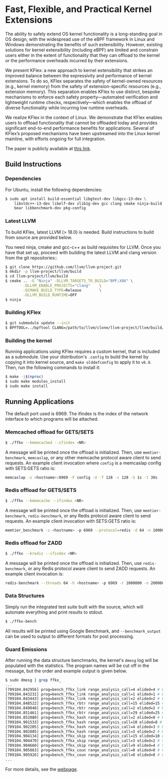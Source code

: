 # Fast, Flexible, and Practical Kernel Extensions

The ability to safely extend OS kernel functionality is a long-standing goal in OS design, with the widespread use of the eBPF framework in Linux and Windows demonstrating the benefits of such extensibility. However, existing solutions for kernel extensibility (including eBPF) are limited and constrain users either in the extent of functionality that they can offload to the kernel or the performance overheads incurred by their extensions.

We present KFlex: a new approach to kernel extensibility that strikes an improved balance between the expressivity and performance of kernel extensions. To do so, KFlex separates the safety of kernel-owned resources (e.g., kernel memory) from the safety of extension-specific resources (e.g., extension memory). This separation enables KFlex to use distinct, bespoke mechanisms to enforce each safety property—automated verification and lightweight runtime checks, respectively—which enables the offload of diverse functionality while incurring low runtime overheads.

We realize KFlex in the context of Linux. We demonstrate that KFlex enables users to offload functionality that cannot be offloaded today and provides significant end-to-end performance benefits for applications. Several of KFlex’s proposed mechanisms have been upstreamed into the Linux kernel mainline, with efforts ongoing for full integration.

The paper is publicly available at [this link](https://rs3lab.github.io/assets/papers/2024/dwivedi:kflex.pdf).

## Build Instructions

### Dependencies

For Ubuntu, install the following dependencies:

```bash
$ sudo apt install build-essential libgtest-dev libgcc-13-dev \
    libstdc++-13-dev libelf-dev zlib1g-dev gcc clang cmake ninja-build \
    bear libbenchmark-dev pkg-config
```

### Latest LLVM

To build KFlex, latest LLVM (> 18.0) is needed. Build instructions to build from
source are provided below.

You need ninja, cmake and gcc-c++ as build requisites for LLVM. Once you
have that set up, proceed with building the latest LLVM and clang version
from the git repositories::

```bash
$ git clone https://github.com/llvm/llvm-project.git
$ mkdir -p llvm-project/llvm/build
$ cd llvm-project/llvm/build
$ cmake .. -G "Ninja" -DLLVM_TARGETS_TO_BUILD="BPF;X86" \
        -DLLVM_ENABLE_PROJECTS="clang"    \
        -DCMAKE_BUILD_TYPE=Release        \
        -DLLVM_BUILD_RUNTIME=OFF
$ ninja
```

### Building KFlex

```bash
$ git submodule update --init
$ BPFTOOL=../bpftool CLANG=/path/to/llvm/clone/llvm-project/llvm/build/bin/clang ./build.sh
```

### Building the kernel

Running applications using KFlex requires a custom kernel, that is included as a
submodule. Use your distribution's `.config` to build the kernel by copying it
into kernel source, and `make olddefconfig` to apply it to `v6.9`. Then, run the
following commands to install it:

```bash
$ make -j$(nproc)
$ sudo make modules_install
$ sudo make install
```

## Running Applications

The default port used is 6969. The ifindex is the index of the network interface
to which programs will be attached.

### Memcached offload for GETS/SETS

```bash
$ ./ffkx --kmemcached --ifindex <NR>
```

A message will be printed once the offload is initialized. Then, use
`memtier-benchmark`, `memcaslap`, or any other memcache protocol aware client to
send requests. An example client invocation where `config` is a memcaslap
config with SETS:GETS ratio is:

```bash
memcaslap -s <hostname>:6969 -F config -U -T 128 -c 128 -S 1s -t 30s
```

### Redis offload for GETS/SETS

```bash
$ ./ffkx --kmemcache --ifindex <NR>
```

A message will be printed once the offload is initialized. Then, use
`memtier-benchmark`, `redis-benchmark`, or any Redis protocol aware client to
send requests. An example client invocation with SETS:GETS ratio is:

```bash
memtier_benchmark -s <hostname> -p 6969 --protocol=redis -d 64 -n 10000 -t 64 --ratio 10:90
```

### Redis offload for ZADD

```bash
$ ./ffkx --kredis --ifindex <NR>
```

A message will be printed once the offload is initialized. Then, use
`redis-benchmark`, or any Redis protocol aware client to
send ZADD requests. An example client invocation is:

```bash
redis-benchmark --threads 64 -h <hostname> -p 6969 -r 1000000 -n 2000000 zadd f__rand_int__f __rand_int__ ele:rand__rand_int__:__rand_int__
```

### Data Structures

Simply run the integrated test suite built with the source, which will automate
everything and print results to stdout.

```bash
$ ./ffkx-bench
```

All results will be printed using Google Benchmark, and `--benchmark_output` can
be used to output to different formats for post processing.

### Guard Emissions

After running the data structure benchmarks, the kernel's `dmesg` log will be
populated with the statistics. The program names will be cut off in the message,
but the order and example output is given below.

```bash
$ sudo dmesg | grep ffkx_
...
[709104.842956] prog=bench_ffkx_link range_analysis_call=4 elided=4 # Linked List Update
[709104.843231] prog=bench_ffkx_link range_analysis_call=1 elided=1 # Linked List Lookup
[709104.843443] prog=bench_ffkx_link range_analysis_call=2 elided=2 # Linked List Delete
[709104.848522] prog=bench_ffkx_rbtr range_analysis_call=15 elided=15 # RBTree Update
[709104.849048] prog=bench_ffkx_rbtr range_analysis_call=2 elided=2 # RBTree Lookup
[709104.851461] prog=bench_ffkx_rbtr range_analysis_call=29 elided=25 # RBTree Delete
[709104.852080] prog=bench_ffkx_hash range_analysis_call=2 elided=0 # Hashmap Init
[709104.901533] prog=bench_ffkx_hash range_analysis_call=10 elided=8 # Hashmap Update
[709104.902205] prog=bench_ffkx_hash range_analysis_call=4 elided=3 # Hashmap Lookup
[709104.902805] prog=bench_ffkx_hash range_analysis_call=3 elided=2 # Hashmap Delete
[709104.904134] prog=bench_ffkx_skip range_analysis_call=15 elided=10 # Skiplist Update
[709104.904470] prog=bench_ffkx_skip range_analysis_call=3 elided=2 # Skiplist Lookup
[709104.904660] prog=bench_ffkx_skip range_analysis_call=9 elided=4 # Skiplist Delete
[709104.905863] prog=bench_ffkx_coun range_analysis_call=0 elided=0 # Countminsketch
[709104.905926] prog=bench_ffkx_coun range_analysis_call=0 elided=0 # Countsketch
...
```

For more details, see the [webpage](https://rs3lab.github.io/KFlex).
